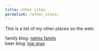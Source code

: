 ```yaml
---
title: other sites
permalink: /other_sites/
---
```


This is a list of my other places on the web:   


family blog: [nelms family](http://www.nelmsfamily.org)   
beer blog:   [low grav](http://www.lowgrav.me)

